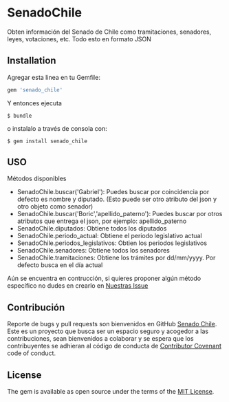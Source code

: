 # SenadoChile

Obten información del Senado de Chile como tramitaciones, senadores, leyes, votaciones, etc. Todo esto en formato JSON


## Installation

Agregar esta linea en tu Gemfile:

```ruby
gem 'senado_chile'
```

Y entonces ejecuta

    $ bundle

o instalalo a través de consola con:

    $ gem install senado_chile

## USO

Métodos disponibles

- SenadoChile.buscar('Gabriel'): Puedes buscar por coincidencia por defecto es nombre y diputado. (Esto puede ser otro atributo del json y otro objeto como senador)
- SenadoChile.buscar('Boric','apellido_paterno'): Puedes buscar por otros atributos que entrega el json, por ejemplo: apellido_paterno
- SenadoChile.diputados: Obtiene todos los diputados
- SenadoChile.periodo_actual: Obtiene el periodo legislativo actual
- SenadoChile.periodos_legislativos: Obtien los periodos legislativos
- SenadoChile.senadores: Obtiene todos los senadores
- SenadoChile.tramitaciones: Obtiene los trámites por dd/mm/yyyy. Por defecto busca en el día actual

Aún se encuentra en contrucción, si quieres proponer algún método específico no dudes en crearlo en [Nuestras Issue](https://github.com/nelyj/senado_chile/issues)

## Contribución

Reporte de bugs y pull requests son bienvenidos en GitHub [Senado Chile](https://github.com/nelyj/senado_chile). Este es un proyecto que busca ser un espacio seguro y acogedor a las contribuciones, sean bienvenidos a colaborar y se espera que los contribuyentes se adhieran al código de conducta de [Contributor Covenant](http://contributor-covenant.org) code of conduct.

## License

The gem is available as open source under the terms of the [MIT License](http://opensource.org/licenses/MIT).
